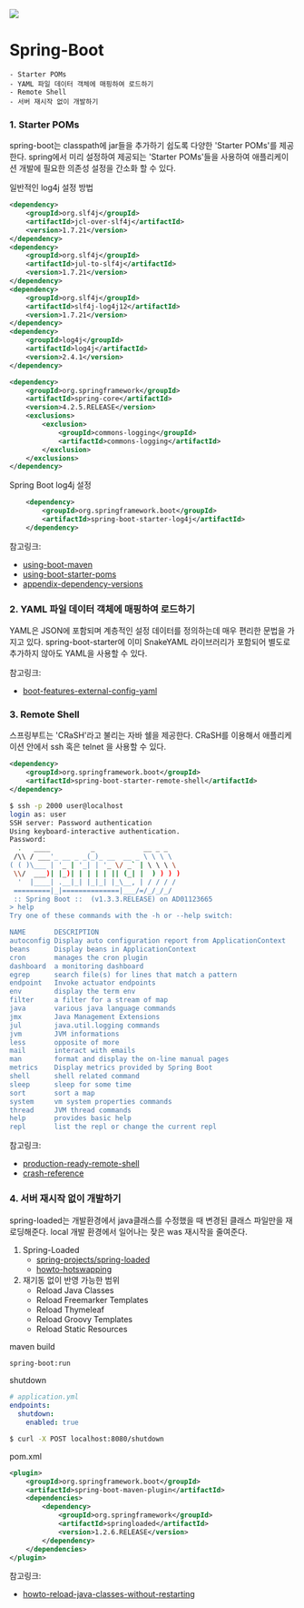 ![](http://therealdanvega.com/wp-content/uploads/2016/01/spring-logo.png)
# Spring-Boot
	- Starter POMs
	- YAML 파일 데이터 객체에 매핑하여 로드하기
	- Remote Shell
	- 서버 재시작 없이 개발하기

### 1. Starter POMs
spring-boot는 classpath에 jar들을 추가하기 쉽도록 다양한 'Starter POMs'를 제공한다.
spring에서 미리 설정하여 제공되는 'Starter POMs'들을 사용하여 애플리케이션 개발에 필요한 의존성 설정을 간소화 할 수 있다.

일반적인 log4j 설정 방법
```xml
<dependency>
    <groupId>org.slf4j</groupId>
    <artifactId>jcl-over-slf4j</artifactId>
    <version>1.7.21</version>
</dependency>
<dependency>
    <groupId>org.slf4j</groupId>
    <artifactId>jul-to-slf4j</artifactId>
    <version>1.7.21</version>
</dependency>
<dependency>
    <groupId>org.slf4j</groupId>
    <artifactId>slf4j-log4j12</artifactId>
    <version>1.7.21</version>
</dependency>
<dependency>
    <groupId>log4j</groupId>
    <artifactId>log4j</artifactId>
    <version>2.4.1</version>
</dependency>

<dependency>
    <groupId>org.springframework</groupId>
    <artifactId>spring-core</artifactId>
    <version>4.2.5.RELEASE</version>
    <exclusions>
        <exclusion>
            <groupId>commons-logging</groupId>
            <artifactId>commons-logging</artifactId>
        </exclusion>
    </exclusions>
</dependency>
```

Spring Boot log4j 설정
```xml
	<dependency>
		<groupId>org.springframework.boot</groupId>
		<artifactId>spring-boot-starter-log4j</artifactId>
	</dependency>
```

참고링크:  
- [using-boot-maven](http://docs.spring.io/spring-boot/docs/current/reference/html/using-boot-build-systems.html#using-boot-maven)
- [using-boot-starter-poms](http://docs.spring.io/spring-boot/docs/current-SNAPSHOT/reference/htmlsingle/#using-boot-starter-poms)
- [appendix-dependency-versions](http://docs.spring.io/spring-boot/docs/current-SNAPSHOT/reference/htmlsingle/#appendix-dependency-versions)

### 2. YAML 파일 데이터 객체에 매핑하여 로드하기
YAML은 JSON에 포함되며 계층적인 설정 데이터를 정의하는데 매우 편리한 문법을 가지고 있다. 
spring-boot-starter에 이미 SnakeYAML 라이브러리가 포함되어 별도로 추가하지 않아도 YAML을 사용할 수 있다. 

참고링크:
- [boot-features-external-config-yaml](http://docs.spring.io/spring-boot/docs/current-SNAPSHOT/reference/htmlsingle/#boot-features-external-config-yaml)

### 3. Remote Shell
스프링부트는 'CRaSH'라고 불리는 자바 쉘을 제공한다. 
CRaSH를 이용해서 애플리케이션 안에서 ssh 혹은 telnet 을 사용할 수 있다. 

```xml
<dependency>
    <groupId>org.springframework.boot</groupId>
    <artifactId>spring-boot-starter-remote-shell</artifactId>
</dependency>
```

```bash
$ ssh -p 2000 user@localhost
login as: user
SSH server: Password authentication
Using keyboard-interactive authentication.
Password:
  .   ____          _            __ _ _
 /\\ / ___'_ __ _ _(_)_ __  __ _ \ \ \ \
( ( )\___ | '_ | '_| | '_ \/ _` | \ \ \ \
 \\/  ___)| |_)| | | | | || (_| |  ) ) ) )
  '  |____| .__|_| |_|_| |_\__, | / / / /
 =========|_|==============|___/=/_/_/_/
 :: Spring Boot ::  (v1.3.3.RELEASE) on AD01123665
> help
Try one of these commands with the -h or --help switch:

NAME       DESCRIPTION
autoconfig Display auto configuration report from ApplicationContext
beans      Display beans in ApplicationContext
cron       manages the cron plugin
dashboard  a monitoring dashboard
egrep      search file(s) for lines that match a pattern
endpoint   Invoke actuator endpoints
env        display the term env
filter     a filter for a stream of map
java       various java language commands
jmx        Java Management Extensions
jul        java.util.logging commands
jvm        JVM informations
less       opposite of more
mail       interact with emails
man        format and display the on-line manual pages
metrics    Display metrics provided by Spring Boot
shell      shell related command
sleep      sleep for some time
sort       sort a map
system     vm system properties commands
thread     JVM thread commands
help       provides basic help
repl       list the repl or change the current repl
```

참고링크:  
- [production-ready-remote-shell](http://docs.spring.io/spring-boot/docs/current-SNAPSHOT/reference/htmlsingle/#production-ready-remote-shell)
- [crash-reference](http://www.crashub.org/1.3/reference.html)

### 4. 서버 재시작 없이 개발하기
spring-loaded는 개발환경에서 java클래스를 수정했을 때 변경된 클래스 파일만을 재로딩해준다.
local 개발 환경에서 일어나는 잦은 was 재시작을 줄여준다.  

1. Spring-Loaded
    - [spring-projects/spring-loaded](https://github.com/spring-projects/spring-loaded)
    - [howto-hotswapping](http://docs.spring.io/spring-boot/docs/current/reference/html/howto-hotswapping.html)
2. 재기동 없이 반영 가능한 범위
    - Reload Java Classes
    - Reload Freemarker Templates
    - Reload Thymeleaf
    - Reload Groovy Templates
    - Reload Static Resources

maven build
```bash
spring-boot:run
```

shutdown
```yml
# application.yml
endpoints:
  shutdown:
    enabled: true
```
```bash
$ curl -X POST localhost:8080/shutdown
```

pom.xml
```xml
<plugin>
	<groupId>org.springframework.boot</groupId>
	<artifactId>spring-boot-maven-plugin</artifactId>
	<dependencies>
		<dependency>
			<groupId>org.springframework</groupId>
			<artifactId>springloaded</artifactId>
			<version>1.2.6.RELEASE</version>
		</dependency>
	</dependencies>
</plugin>
```

참고링크:  
- [howto-reload-java-classes-without-restarting](http://docs.spring.io/spring-boot/docs/current-SNAPSHOT/reference/htmlsingle/#howto-reload-java-classes-without-restarting)

